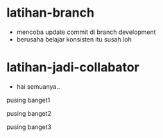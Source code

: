 # latihan-branch

* mencoba update commit di branch development
* berusaha belajar konsisten itu susah loh

# latihan-jadi-collabator

* hai semuanya..

pusing banget1

pusing banget2

pusing banget3
